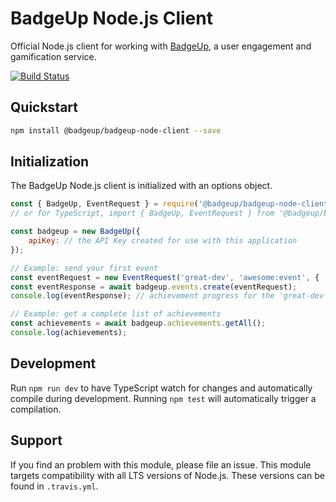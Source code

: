 # BadgeUp Node.js Client
Official Node.js client for working with [BadgeUp](https://www.badgeup.io/), a user engagement and gamification service.

[![Build Status](https://travis-ci.org/BadgeUp/badgeup-node-client.svg?branch=master)](https://travis-ci.org/BadgeUp/badgeup-node-client)

## Quickstart

```sh
npm install @badgeup/badgeup-node-client --save
```

## Initialization
The BadgeUp Node.js client is initialized with an options object.

```js
const { BadgeUp, EventRequest } = require('@badgeup/badgeup-node-client');
// or for TypeScript, import { BadgeUp, EventRequest } from '@badgeup/badgeup-node-client';

const badgeup = new BadgeUp({
    apiKey: // the API Key created for use with this application
});

// Example: send your first event
const eventRequest = new EventRequest('great-dev', 'awesome:event', { '@inc': 1 });
const eventResponse = await badgeup.events.create(eventRequest);
console.log(eventResponse); // achievement progress for the 'great-dev' user

// Example: get a complete list of achievements
const achievements = await badgeup.achievements.getAll();
console.log(achievements);
```

## Development

Run `npm run dev` to have TypeScript watch for changes and automatically compile during development. Running `npm test` will automatically trigger a compilation.

## Support

If you find an problem with this module, please file an issue. This module targets compatibility with all LTS versions of Node.js. These versions can be found in `.travis.yml`.
